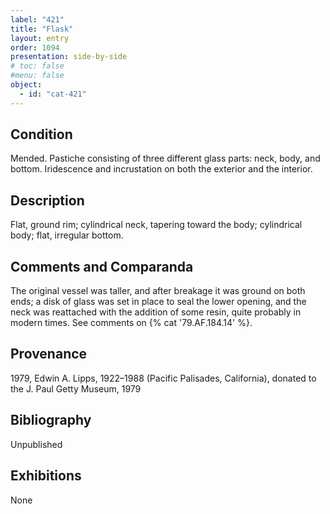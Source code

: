 ```yaml
---
label: "421"
title: "Flask"
layout: entry
order: 1094
presentation: side-by-side
# toc: false
#menu: false 
object:
  - id: "cat-421"
---
```


## Condition

Mended. Pastiche consisting of three different glass parts: neck, body, and bottom. Iridescence and incrustation on both the exterior and the interior.

## Description

Flat, ground rim; cylindrical neck, tapering toward the body; cylindrical body; flat, irregular bottom.

## Comments and Comparanda

The original vessel was taller, and after breakage it was ground on both ends; a disk of glass was set in place to seal the lower opening, and the neck was reattached with the addition of some resin, quite probably in modern times. See comments on {% cat '79.AF.184.14' %}.

## Provenance

1979, Edwin A. Lipps, 1922–1988 (Pacific Palisades, California), donated to the J. Paul Getty Museum, 1979

## Bibliography

Unpublished

## Exhibitions

None
